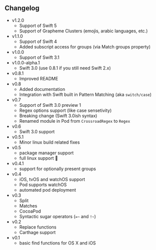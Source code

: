 ## Changelog
* v1.2.0
  * Support of Swift 5
  * Support of Grapheme Clusters (emojis, arabic languages, etc.)
* v1.1.0
	* Support of Swift 4
	* Added subscript access for groups (via Match groups property)
* v1.0.0
	* Support of Swift 3.1
* v1.0.0-alpha.1
	* Swift 3.0 (use 0.8.1 if you still need Swift 2.x)
* v0.8.1
	* Improved README
* v0.8
	* Added documentation
	* Integration with Swift built in Pattern Matching (aka `switch/case`)
* v0.7
	* Support of Swift 3.0 preview 1
	* Regex options support (like case sensetivity)
	* Breaking change (Swift 3.0ish syntax)
	* Renamed module in Pod from `CrossroadRegex` to `Regex`
* v0.6
	* Swift 3.0 support
* v0.5.1
	* Minor linux build related fixes
* v0.5
	* package manager support
	* full linux support 🐧
* v0.4.1
	* support for optionally present groups
* v0.4
	* iOS, tvOS and watchOS support
	* Pod supports watchOS
	* automated pod deployment
* v0.3
	* Split
	* Matches
	* CocoaPod
	* Syntactic sugar operators (`=~` and `!~`)
* v0.2
	* Replace functions
	* Carthage support
* v0.1
	* basic find functions for OS X and iOS

